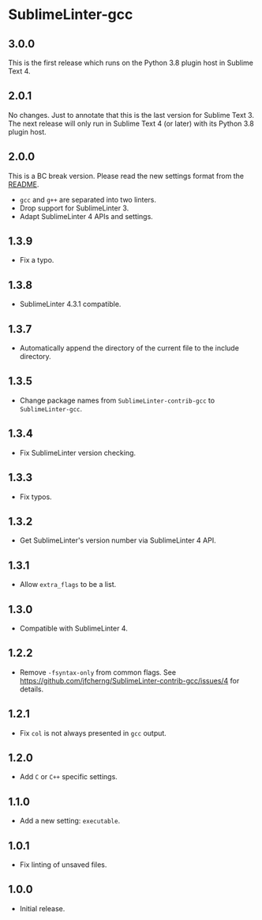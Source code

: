 # SublimeLinter-gcc

## 3.0.0

This is the first release which runs on the Python 3.8 plugin host in Sublime Text 4.

## 2.0.1

No changes. Just to annotate that this is the last version for Sublime Text 3.
The next release will only run in Sublime Text 4 (or later) with its Python 3.8 plugin host.

## 2.0.0

This is a BC break version. Please read the new settings format from the
[README](https://github.com/SublimeLinter/SublimeLinter-gcc/blob/2.0.0/README.md#settings).

- `gcc` and `g++` are separated into two linters.
- Drop support for SublimeLinter 3.
- Adapt SublimeLinter 4 APIs and settings.

## 1.3.9

- Fix a typo.

## 1.3.8

- SublimeLinter 4.3.1 compatible.

## 1.3.7

- Automatically append the directory of the current file to the include directory.

## 1.3.5

- Change package names from `SublimeLinter-contrib-gcc` to `SublimeLinter-gcc`.

## 1.3.4

- Fix SublimeLinter version checking.

## 1.3.3

- Fix typos.

## 1.3.2

- Get SublimeLinter's version number via SublimeLinter 4 API.

## 1.3.1

- Allow `extra_flags` to be a list.

## 1.3.0

- Compatible with SublimeLinter 4.

## 1.2.2

- Remove `-fsyntax-only` from common flags.
  See https://github.com/jfcherng/SublimeLinter-contrib-gcc/issues/4 for details.

## 1.2.1

- Fix `col` is not always presented in `gcc` output.

## 1.2.0

- Add `C` or `C++` specific settings.

## 1.1.0

- Add a new setting: `executable`.

## 1.0.1

- Fix linting of unsaved files.

## 1.0.0

- Initial release.
